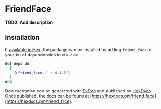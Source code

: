 # FriendFace

**TODO: Add description**

## Installation

If [available in Hex](https://hex.pm/docs/publish), the package can be installed
by adding `friend_face` to your list of dependencies in `mix.exs`:

```elixir
def deps do
  [
    {:friend_face, "~> 0.1.0"}
  ]
end
```

Documentation can be generated with [ExDoc](https://github.com/elixir-lang/ex_doc)
and published on [HexDocs](https://hexdocs.pm). Once published, the docs can
be found at [https://hexdocs.pm/friend_face](https://hexdocs.pm/friend_face).

